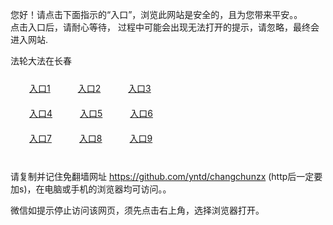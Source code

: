 您好！请点击下面指示的“入口”，浏览此网站是安全的，且为您带来平安。。 <br/>
点击入口后，请耐心等待， 过程中可能会出现无法打开的提示，请忽略，最终会进入网站. </br>

法轮大法在长春<br/>
<div style="padding:10px"><a style="margin:20px" target="_blank" href="https://d2sj8z7yvfkr3r.cloudfront.net/2Qpsp?nzmfcm" id="ccLink1" rel="nofollow">入口1</a> <a target="_blank" style="margin:20px" href="https://dwm4w6phlj1cg.cloudfront.net/2Qpsp?kzmpoz" id="ccLink2" rel="nofollow">入口2</a> <a style="margin:20px" target="_blank" href="https://d1jtmwuiyhe0g2.cloudfront.net/2Qpsp?hecnxd" id="ccLink3" rel="nofollow">入口3</a></div>

<div style="padding:10px" ><a style="margin:20px" target="_blank" href="https://d2sj8z7yvfkr3r.cloudfront.net/2Qpsp?nzmfcm" id="ccLink4" rel="nofollow">入口4</a> <a style="margin:20px" href="https://dwm4w6phlj1cg.cloudfront.net/2Qpsp?kzmpoz" target="_blank" id="ccLink5" rel="nofollow">入口5</a> <a style="margin:20px" href="https://d1jtmwuiyhe0g2.cloudfront.net/2Qpsp?hecnxd" target="_blank" id="ccLink6" rel="nofollow">入口6</a></div>

<div style="padding:10px"><a style="margin:20px" target="_blank" href="https://d2sj8z7yvfkr3r.cloudfront.net/2Qpsp?nzmfcm" id="ccLink7" rel="nofollow">入口7</a> <a style="margin:20px" href="https://dwm4w6phlj1cg.cloudfront.net/2Qpsp?kzmpoz" target="_blank" id="ccLink8" rel="nofollow">入口8</a> <a style="margin:20px" target="_blank" href="https://d1jtmwuiyhe0g2.cloudfront.net/2Qpsp?hecnxd" id="ccLink9" rel="nofollow">入口9</a></div>

<br/>



请复制并记住免翻墙网址 https://github.com/yntd/changchunzx (http后一定要加s)，在电脑或手机的浏览器均可访问。。<br/>

微信如提示停止访问该网页，须先点击右上角，选择浏览器打开。
